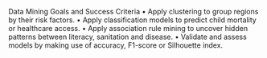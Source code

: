 Data Mining Goals and Success Criteria
•	Apply clustering to group regions by their risk factors.
•	Apply classification models to predict child mortality or healthcare access.
•	Apply association rule mining to uncover hidden patterns between literacy, sanitation and disease.
•	Validate and assess models by making use of accuracy, F1-score or Silhouette index.
